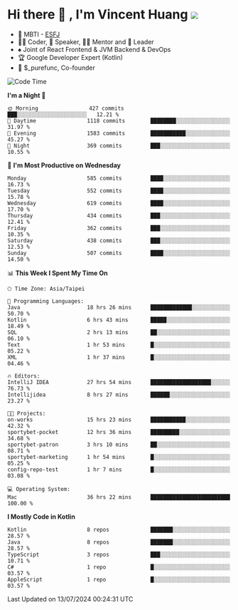 # Hi there 👋 , I'm Vincent Huang ![](https://komarev.com/ghpvc/?username=Jian-Min-Huang)
- 👀 MBTI - [ESFJ](https://www.16personalities.com/esfj-personality)
- 👨‍💻 Coder, 🎤 Speaker, 👨‍🏫 Mentor and 🚀 Leader
- ♠️ Joint of React Frontend & JVM Backend & DevOps
- 🏆 Google Developer Expert (Kotlin)
- 💼 $_purefunc, Co-founder

<!--START_SECTION:waka-->
![Code Time](http://img.shields.io/badge/Code%20Time-4%2C061%20hrs%2012%20mins-blue)

**I'm a Night 🦉** 

```text
🌞 Morning                427 commits         ███░░░░░░░░░░░░░░░░░░░░░░   12.21 % 
🌆 Daytime                1118 commits        ████████░░░░░░░░░░░░░░░░░   31.97 % 
🌃 Evening                1583 commits        ███████████░░░░░░░░░░░░░░   45.27 % 
🌙 Night                  369 commits         ███░░░░░░░░░░░░░░░░░░░░░░   10.55 % 
```
📅 **I'm Most Productive on Wednesday** 

```text
Monday                   585 commits         ████░░░░░░░░░░░░░░░░░░░░░   16.73 % 
Tuesday                  552 commits         ████░░░░░░░░░░░░░░░░░░░░░   15.78 % 
Wednesday                619 commits         ████░░░░░░░░░░░░░░░░░░░░░   17.70 % 
Thursday                 434 commits         ███░░░░░░░░░░░░░░░░░░░░░░   12.41 % 
Friday                   362 commits         ███░░░░░░░░░░░░░░░░░░░░░░   10.35 % 
Saturday                 438 commits         ███░░░░░░░░░░░░░░░░░░░░░░   12.53 % 
Sunday                   507 commits         ████░░░░░░░░░░░░░░░░░░░░░   14.50 % 
```


📊 **This Week I Spent My Time On** 

```text
🕑︎ Time Zone: Asia/Taipei

💬 Programming Languages: 
Java                     18 hrs 26 mins      █████████████░░░░░░░░░░░░   50.70 % 
Kotlin                   6 hrs 43 mins       █████░░░░░░░░░░░░░░░░░░░░   18.49 % 
SQL                      2 hrs 13 mins       ██░░░░░░░░░░░░░░░░░░░░░░░   06.10 % 
Text                     1 hr 53 mins        █░░░░░░░░░░░░░░░░░░░░░░░░   05.22 % 
XML                      1 hr 37 mins        █░░░░░░░░░░░░░░░░░░░░░░░░   04.46 % 

🔥 Editors: 
IntelliJ IDEA            27 hrs 54 mins      ███████████████████░░░░░░   76.73 % 
Intellijidea             8 hrs 27 mins       ██████░░░░░░░░░░░░░░░░░░░   23.27 % 

🐱‍💻 Projects: 
on-works                 15 hrs 23 mins      ███████████░░░░░░░░░░░░░░   42.32 % 
sportybet-pocket         12 hrs 36 mins      █████████░░░░░░░░░░░░░░░░   34.68 % 
sportybet-patron         3 hrs 10 mins       ██░░░░░░░░░░░░░░░░░░░░░░░   08.71 % 
sportybet-marketing      1 hr 54 mins        █░░░░░░░░░░░░░░░░░░░░░░░░   05.25 % 
config-repo-test         1 hr 7 mins         █░░░░░░░░░░░░░░░░░░░░░░░░   03.08 % 

💻 Operating System: 
Mac                      36 hrs 22 mins      █████████████████████████   100.00 % 
```

**I Mostly Code in Kotlin** 

```text
Kotlin                   8 repos             ███████░░░░░░░░░░░░░░░░░░   28.57 % 
Java                     8 repos             ███████░░░░░░░░░░░░░░░░░░   28.57 % 
TypeScript               3 repos             ███░░░░░░░░░░░░░░░░░░░░░░   10.71 % 
C#                       1 repo              █░░░░░░░░░░░░░░░░░░░░░░░░   03.57 % 
AppleScript              1 repo              █░░░░░░░░░░░░░░░░░░░░░░░░   03.57 % 
```




 Last Updated on 13/07/2024 00:24:31 UTC
<!--END_SECTION:waka-->
